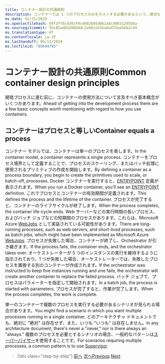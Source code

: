 ```yaml
---
title: コンテナー設計の共通原則
description: コンテナーでは 1 つのプロセスのみをホストする必要があるという、適切なコンテナー設計の基本原則について学習します。
ms.date: 02/15/2019
ms.openlocfilehash: 69f3ff6c9303f0c4082695d861a8c90031295b6a
ms.sourcegitcommit: 5bc85ad81d96b8dc2a90ce53bada475ee5662c44
ms.translationtype: HT
ms.contentlocale: ja-JP
ms.lasthandoff: 06/13/2019
ms.locfileid: "65644795"
---
```

# <a name="common-container-design-principles"></a><span data-ttu-id="9303f-103">コンテナー設計の共通原則</span><span class="sxs-lookup"><span data-stu-id="9303f-103">Common container design principles</span></span>

<span data-ttu-id="9303f-104">開発プロセスに進む前に、コンテナーの使用方法について言及すべき基本概念がいくつかあります。</span><span class="sxs-lookup"><span data-stu-id="9303f-104">Ahead of getting into the development process there are a few basic concepts worth mentioning with regard to how you use containers.</span></span>

## <a name="container-equals-a-process"></a><span data-ttu-id="9303f-105">コンテナーはプロセスと等しい</span><span class="sxs-lookup"><span data-stu-id="9303f-105">Container equals a process</span></span>

<span data-ttu-id="9303f-106">コンテナー モデルでは、コンテナーは単一のプロセスを表します。</span><span class="sxs-lookup"><span data-stu-id="9303f-106">In the container model, a container represents a single process.</span></span> <span data-ttu-id="9303f-107">コンテナーをプロセス境界として定義することで、プロセスのスケーリング、またはバッチ処理に使用されるプリミティブの作成を開始します。</span><span class="sxs-lookup"><span data-stu-id="9303f-107">By defining a container as a process boundary, you begin to create the primitives used to scale, or batch-off, processes.</span></span> <span data-ttu-id="9303f-108">Docker コンテナーを実行すると、[ENTRYPOINT](https://docs.docker.com/engine/reference/builder/#/entrypoint) 定義が表示されます。</span><span class="sxs-lookup"><span data-stu-id="9303f-108">When you run a Docker container, you'll see an [ENTRYPOINT](https://docs.docker.com/engine/reference/builder/#/entrypoint) definition.</span></span> <span data-ttu-id="9303f-109">これでプロセスとコンテナーの有効期間が定義されます。</span><span class="sxs-lookup"><span data-stu-id="9303f-109">This defines the process and the lifetime of the container.</span></span> <span data-ttu-id="9303f-110">プロセスが完了すると、コンテナーのライフサイクルが終了します。</span><span class="sxs-lookup"><span data-stu-id="9303f-110">When the process completes, the container life-cycle ends.</span></span> <span data-ttu-id="9303f-111">Web サーバーなどの実行時間の長いプロセス、およびバッチ ジョブなどの短期間のプロセスがあります。これらは、Microsoft Azure [WebJobs](https://azure.microsoft.com/documentation/articles/websites-webjobs-resources/) として実装されている可能性があります。</span><span class="sxs-lookup"><span data-stu-id="9303f-111">There are long-running processes, such as web servers, and short-lived processes, such as batch jobs, which might have been implemented as Microsoft Azure [WebJobs](https://azure.microsoft.com/documentation/articles/websites-webjobs-resources/).</span></span> <span data-ttu-id="9303f-112">プロセスが失敗した場合、コンテナーが終了し、Orchestrator が引き継ぎます。</span><span class="sxs-lookup"><span data-stu-id="9303f-112">If the process fails, the container ends, and the orchestrator takes over.</span></span> <span data-ttu-id="9303f-113">オーケストレーターが 5 つのインスタンスの実行を維持するように指示されており、1 つが失敗した場合、オーケストレーターでは、失敗したプロセスを置換する別のコンテナーが作成されます。</span><span class="sxs-lookup"><span data-stu-id="9303f-113">If the orchestrator was instructed to keep five instances running and one fails, the orchestrator will create another container to replace the failed process.</span></span> <span data-ttu-id="9303f-114">バッチ ジョブで、プロセスはパラメーターを指定して開始されます。</span><span class="sxs-lookup"><span data-stu-id="9303f-114">In a batch job, the process is started with parameters.</span></span> <span data-ttu-id="9303f-115">プロセスが完了すると、作業が完了します。</span><span class="sxs-lookup"><span data-stu-id="9303f-115">When the process completes, the work is complete.</span></span>

<span data-ttu-id="9303f-116">単一のコンテナーで複数のプロセスを実行する必要があるシナリオが見られる場合があります。</span><span class="sxs-lookup"><span data-stu-id="9303f-116">You might find a scenario in which you want multiple processes running in a single container.</span></span> <span data-ttu-id="9303f-117">どのアーキテクチャ ドキュメントでも、絶対に "絶対" は存在せず、また、いつも "いつも" は存在しません。</span><span class="sxs-lookup"><span data-stu-id="9303f-117">In any architecture document, there's never a "never," nor is there always an "always."</span></span> <span data-ttu-id="9303f-118">複数のプロセスを必要とするシナリオの場合、一般的なパターンは[スーパーバイザー](http://supervisord.org/)を使用することです。</span><span class="sxs-lookup"><span data-stu-id="9303f-118">For scenarios requiring multiple processes, a common pattern is to use [Supervisor](http://supervisord.org/).</span></span>

>[!div class="step-by-step"]
><span data-ttu-id="9303f-119">[前へ](design-docker-applications.md)
>[次へ](monolithic-applications.md)</span><span class="sxs-lookup"><span data-stu-id="9303f-119">[Previous](design-docker-applications.md)
[Next](monolithic-applications.md)</span></span>
